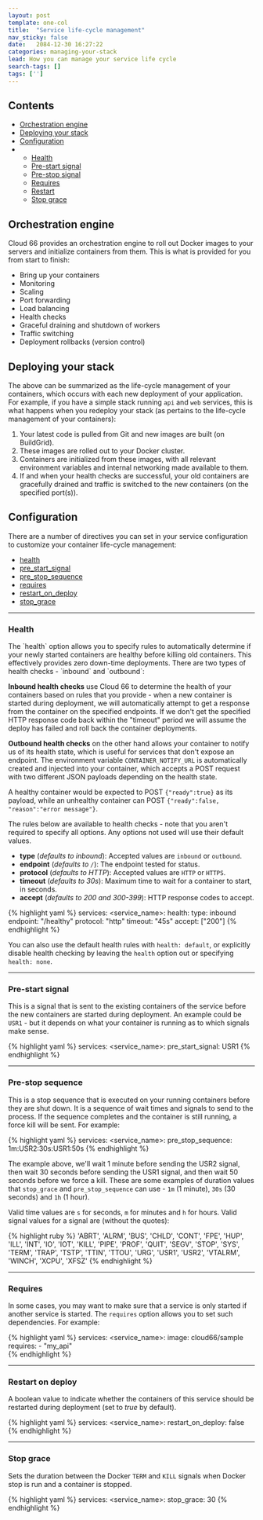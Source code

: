 ```yaml
---
layout: post
template: one-col
title:  "Service life-cycle management"
nav_sticky: false
date:   2084-12-30 16:27:22
categories: managing-your-stack
lead: How you can manage your service life cycle
search-tags: []
tags: ['']
---
```


<h2>Contents</h2>
<ul class="page-toc">
  <li>
    <a href="#orchestration">Orchestration engine</a>
  </li>
  <li>
    <a href="#deploying">Deploying your stack</a>
  </li>
  <li>
    <a href="#configuration">Configuration</a>
  </li> 
        <li>
            <ul>
            <li><a href="#health">Health</a></li>
            <li><a href="#pre_start">Pre-start signal</a></li>
            <li><a href="#pre_stop">Pre-stop signal</a></li>
            <li><a href="#requires">Requires</a></li>
            <li><a href="#restart">Restart</a></li>
            <li><a href="#stop_grace">Stop grace</a></li>
            </ul>
        </li>   
</ul>

<h2 id="orchestration">Orchestration engine</h2>

Cloud 66 provides an orchestration engine to roll out Docker images to your servers and initialize containers from them. This is what is provided for you from start to finish:

- Bring up your containers
- Monitoring
- Scaling
- Port forwarding
- Load balancing
- Health checks
- Graceful draining and shutdown of workers
- Traffic switching
- Deployment rollbacks (version control)

<h2 id="deploying">Deploying your stack</h2>

The above can be summarized as the life-cycle management of your containers, which occurs with each new deployment of your application. For example, if you have a simple stack running `api` and `web` services, this is what happens when you redeploy your stack (as pertains to the life-cycle management of your containers):

1. Your latest code is pulled from Git and new images are built (on BuildGrid).
2. These images are rolled out to your Docker cluster.
3. Containers are initialized from these images, with all relevant environment variables and internal networking made available to them.
4. If and when your health checks are successful, your old containers are gracefully drained and traffic is switched to the new containers (on the specified port(s)).

<h2 id="configuration">Configuration</h2>

There are a number of directives you can set in your service configuration to customize your container life-cycle management:

- [health](#health)
- [pre_start_signal](#pre_start)
- [pre_stop_sequence](#pre_stop)
- [requires](#requires)
- [restart_on_deploy](#restart)
- [stop_grace](#stop_grace)

<hr>

<h3 id="health">Health</h3>
The `health` option allows you to specify rules to automatically determine if your newly started containers are healthy before killing old containers. This effectively provides zero down-time deployments. There are two types of health checks - `inbound` and `outbound`:

<b>Inbound health checks</b> use Cloud 66 to determine the health of your containers based on rules that you provide - when a new container is started during deployment, we will automatically attempt to get a response from the container on the specified endpoints. If we don't get the specified HTTP response code back within the "timeout" period we will assume the deploy has failed and roll back the container deployments.

<b>Outbound health checks</b> on the other hand allows your container to notify us of its health state, which is useful for services that don't expose an endpoint. The environment variable `CONTAINER_NOTIFY_URL` is automatically created and injected into your container, which accepts a POST request with two different JSON payloads depending on the health state.

A healthy container would be expected to POST `{"ready":true}` as its payload, while an unhealthy container can POST `{"ready":false, "reason":"error message"}`.

The rules below are available to health checks - note that you aren't required to specify all options. Any options not used will use their default values.

- **type** (_defaults to inbound_): Accepted values are `inbound` or `outbound`.
- **endpoint** (_defaults to `/`_): The endpoint tested for status.
- **protocol** (_defaults to HTTP_): Accepted values are `HTTP` or `HTTPS`.
- **timeout** (_defaults to 30s_): Maximum time to wait for a container to start, in seconds.
- **accept** (_defaults to 200 and 300-399_): HTTP response codes to accept.

{% highlight yaml %}
services:
    &#60;service_name&#62;:
        health:
          type: inbound
          endpoint: "/healthy"
          protocol: "http"
          timeout: "45s"
          accept: ["200"]
{% endhighlight %}  

You can also use the default health rules with `health: default`, or explicitly disable health checking by leaving the `health` option out or specifying `health: none`.

<hr>

<h3 id="pre_start">Pre-start signal</h3>
This is a signal that is sent to the existing containers of the service before the new containers are started during deployment. An example could be <code>USR1</code> - but it depends on what your container is running as to which signals make sense.

{% highlight yaml %}
services:
    &#60;service_name&#62;:
        pre_start_signal: USR1
{% endhighlight %}

<hr>

<h3 id="pre_stop">Pre-stop sequence</h3>
This is a stop sequence that is executed on your running containers before they are shut down. It is a sequence of wait times and signals to send to the process. If the sequence completes and the container is still running, a force kill will be sent. For example:

{% highlight yaml %}
services:
    &#60;service_name&#62;:
        pre_stop_sequence: 1m:USR2:30s:USR1:50s
{% endhighlight %}

The example above, we'll wait 1 minute before sending the USR2 signal, then wait 30 seconds before sending the USR1 signal, and then wait 50 seconds before we force a kill. These are some examples of duration values that `stop_grace` and `pre_stop_sequence` can use - `1m` (1 minute), `30s` (30 seconds) and `1h` (1 hour).

Valid time values are `s` for seconds, `m` for minutes and `h` for hours. Valid signal values for a signal are (without the quotes):

{% highlight ruby %}
'ABRT', 'ALRM', 'BUS', 'CHLD', 'CONT', 'FPE', 'HUP', 'ILL', 'INT', 'IO', 'IOT', 'KILL', 'PIPE', 'PROF', 'QUIT', 'SEGV', 'STOP', 'SYS', 'TERM', 'TRAP', 'TSTP', 'TTIN', 'TTOU', 'URG', 'USR1', 'USR2', 'VTALRM', 'WINCH', 'XCPU', 'XFSZ'
{% endhighlight %}

<hr>

<h3 id="requires">Requires</h3>

In some cases, you may want to make sure that a service is only started if another service is started. The `requires` option allows you to set such dependencies. For example:

{% highlight yaml %}
services:
    &#60;service_name&#62;:
        image: cloud66/sample
        requires:
          - "my_api"    
{% endhighlight %}

<hr>

<h3 id="restart">Restart on deploy</h3>
A boolean value to indicate whether the containers of this service should be restarted during deployment (set to <i>true</i> by default).

{% highlight yaml %}
services:
    &#60;service_name&#62;:
        restart_on_deploy: false
{% endhighlight %}

<hr>

<h3 id="stop_grace">Stop grace</h3>

Sets the duration between the Docker <code>TERM</code> and <code>KILL</code> signals when Docker stop is run and a container is stopped.

{% highlight yaml %}
services:
    &#60;service_name&#62;:
        stop_grace: 30
{% endhighlight %}